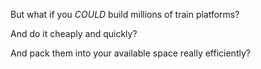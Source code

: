 But what if you *COULD* build millions of train platforms?

And do it cheaply and quickly?

And pack them into your available space really efficiently?
